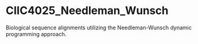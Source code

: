 # CIIC4025_Needleman_Wunsch
Biological sequence alignments utilizing the Needleman-Wunsch dynamic programming approach. 
